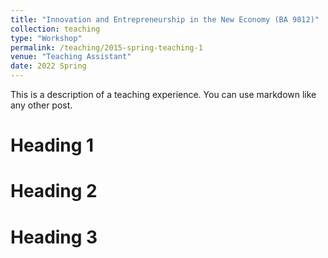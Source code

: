 ```yaml
---
title: "Innovation and Entrepreneurship in the New Economy (BA 9812)"
collection: teaching
type: "Workshop"
permalink: /teaching/2015-spring-teaching-1
venue: "Teaching Assistant"
date: 2022 Spring
---
```


This is a description of a teaching experience. You can use markdown like any other post.

Heading 1
======

Heading 2
======

Heading 3
======

